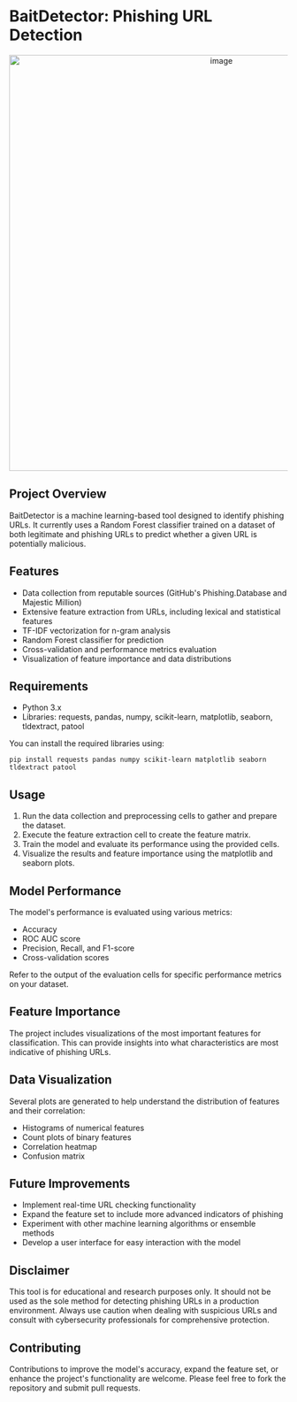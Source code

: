 # BaitDetector: Phishing URL Detection

<p align="center">
<img align="center" width="752" alt="image" src="[https://github.com/user-attachments/assets/63f10b34-462c-4070-8a29-c29159d90f22](https://github.com/user-attachments/assets/d7023b1e-a62b-4acb-a1db-56f8b46dfe66)">
</p>

## Project Overview
BaitDetector is a machine learning-based tool designed to identify phishing URLs. It currently uses a Random Forest classifier trained on a dataset of both legitimate and phishing URLs to predict whether a given URL is potentially malicious.

## Features
- Data collection from reputable sources (GitHub's Phishing.Database and Majestic Million)
- Extensive feature extraction from URLs, including lexical and statistical features
- TF-IDF vectorization for n-gram analysis
- Random Forest classifier for prediction
- Cross-validation and performance metrics evaluation
- Visualization of feature importance and data distributions

## Requirements
- Python 3.x
- Libraries: requests, pandas, numpy, scikit-learn, matplotlib, seaborn, tldextract, patool

You can install the required libraries using:
```
pip install requests pandas numpy scikit-learn matplotlib seaborn tldextract patool
```

## Usage
1. Run the data collection and preprocessing cells to gather and prepare the dataset.
2. Execute the feature extraction cell to create the feature matrix.
3. Train the model and evaluate its performance using the provided cells.
4. Visualize the results and feature importance using the matplotlib and seaborn plots.

## Model Performance
The model's performance is evaluated using various metrics:
- Accuracy
- ROC AUC score
- Precision, Recall, and F1-score
- Cross-validation scores

Refer to the output of the evaluation cells for specific performance metrics on your dataset.

## Feature Importance
The project includes visualizations of the most important features for classification. This can provide insights into what characteristics are most indicative of phishing URLs.

## Data Visualization
Several plots are generated to help understand the distribution of features and their correlation:
- Histograms of numerical features
- Count plots of binary features
- Correlation heatmap
- Confusion matrix

## Future Improvements
- Implement real-time URL checking functionality
- Expand the feature set to include more advanced indicators of phishing
- Experiment with other machine learning algorithms or ensemble methods
- Develop a user interface for easy interaction with the model

## Disclaimer
This tool is for educational and research purposes only. It should not be used as the sole method for detecting phishing URLs in a production environment. Always use caution when dealing with suspicious URLs and consult with cybersecurity professionals for comprehensive protection.

## Contributing
Contributions to improve the model's accuracy, expand the feature set, or enhance the project's functionality are welcome. Please feel free to fork the repository and submit pull requests.
